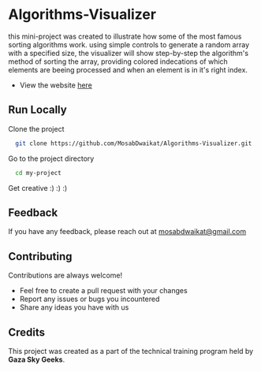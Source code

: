 # Algorithms-Visualizer

this mini-project was created to illustrate how some of the most famous sorting algorithms work.
using simple controls to generate a random array with a specified size, the visualizer will show step-by-step the algorithm's method of sorting the array, providing 
colored indecations of which elements are beeing processed and when an element is in it's right index.
- View the website [here](https://mosabdwaikat.github.io/Algorithms-Visualizer/)


## Run Locally

Clone the project

```bash
  git clone https://github.com/MosabDwaikat/Algorithms-Visualizer.git
```

Go to the project directory

```bash
  cd my-project
```

Get creative :) :) :)

## Feedback

If you have any feedback, please reach out at mosabdwaikat@gmail.com


## Contributing

Contributions are always welcome!

- Feel free to create a pull request with your changes
- Report any issues or bugs you incountered
- Share any ideas you have with us


## Credits

This project was created as a part of the technical training program held by **Gaza Sky Geeks**.

